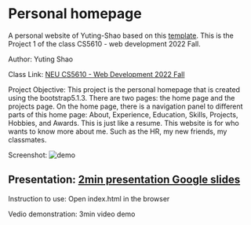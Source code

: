 # Personal homepage
A personal website of Yuting-Shao based on this [template](https://startbootstrap.com/theme/resume). This is the Project 1 of the class CS5610 - web development 2022 Fall.

Author: Yuting Shao

Class Link: [NEU CS5610 - Web Development 2022 Fall](https://johnguerra.co/classes/webDevelopment_fall_2022/)

Project Objective: This project is the personal homepage that is created using the bootstrap5.1.3. There are two pages: the home page and the projects page. 
On the home page, there is a navigation panel to different parts of this home page: About, Experience, Education, Skills, Projects, Hobbies, and Awards. This is just like a resume.
This website is for who wants to know more about me. Such as the HR, my new friends, my classmates.

Screenshot:
![demo](gif/screenshot.gif)

## Presentation: [2min presentation Google slides](https://docs.google.com/presentation/d/e/2PACX-1vQWI7onOb7Fjhm5yjWEheAAnja2KCDjf9PwKfnLMpOiJULX0ExAamYZN3hQLddnztMPy1u2Wey3iTro/pub?start=false&loop=false&delayms=15000)

Instruction to use: Open index.html in the browser

Vedio demonstration: 3min video demo